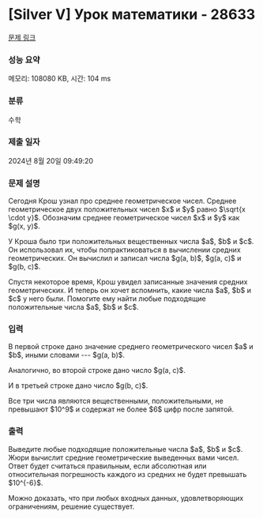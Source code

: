 # [Silver V] Урок математики - 28633 

[문제 링크](https://www.acmicpc.net/problem/28633) 

### 성능 요약

메모리: 108080 KB, 시간: 104 ms

### 분류

수학

### 제출 일자

2024년 8월 20일 09:49:20

### 문제 설명

<p>Сегодня Крош узнал про среднее геометрическое чисел. Среднее геометрическое двух положительных чисел $x$ и $y$ равно $\sqrt{x \cdot y}$. Обозначим среднее геометрическое чисел $x$ и $y$ как $g(x, y)$.</p>

<p>У Кроша было три положительных вещественных числа $a$, $b$ и $c$. Он использовал их, чтобы попрактиковаться в вычислении средних геометрических. Он вычислил и записал числа $g(a, b)$, $g(a, c)$ и $g(b, c)$.</p>

<p>Спустя некоторое время, Крош увидел записанные значения средних геометрических. И теперь он хочет вспомнить, какие числа $a$, $b$ и $c$ у него были. Помогите ему найти любые подходящие положительные числа $a$, $b$ и $c$.</p>

### 입력 

 <p>В первой строке дано значение среднего геометрического чисел $a$ и $b$, иными словами --- $g(a, b)$.</p>

<p>Аналогично, во второй строке дано число $g(a, c)$.</p>

<p>И в третьей строке дано число $g(b, c)$.</p>

<p>Все три числа являются вещественными, положительными, не превышают $10^9$ и содержат не более $6$ цифр после запятой.</p>

### 출력 

 <p>Выведите любые подходящие положительные числа $a$, $b$ и $c$. Жюри вычислит средние геометрические выведенных вами чисел. Ответ будет считаться правильным, если абсолютная или относительная погрешность каждого из средних не будет превышать $10^{-6}$.</p>

<p>Можно доказать, что при любых входных данных, удовлетворяющих ограничениям, решение существует.</p>

